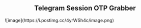 <h2 align="center">Telegram Session OTP Grabber</h2>
![image](https://i.postimg.cc/4yrWSh4c/image.png)
